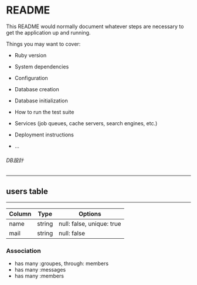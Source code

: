 # README

This README would normally document whatever steps are necessary to get the
application up and running.

Things you may want to cover:

* Ruby version

* System dependencies

* Configuration

* Database creation

* Database initialization

* How to run the test suite

* Services (job queues, cache servers, search engines, etc.)

* Deployment instructions

* ...

###### DB設計
---------------------------------------
## users table
---------------------------------------
|Column|Type|Options|
|------|----|-------|
|name|string|null: false, unique: true|
|mail|string|null: false|

### Association
- has many :groupes, through: members
- has many :messages
- has many :members